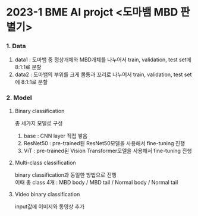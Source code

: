 # 2023-1 BME AI projct <도마뱀 MBD 판별기>

### 1. Data
1) data1 : 도마뱀 중 정상개체와 MBD개체를 나누어서 train, validation, test set에 8:1:1로 분할
2) data2 : 도마뱀의 부위를 크게 몸통과 꼬리로 나누어서 train, validation, test set에 8:1:1로 분할

### 2. Model
1) Binary classification 
    
    총 세가지 모델로 구성
    1. base : CNN layer 직접 쌓음
    2. ResNet50 : pre-trained된 ResNet50모델을 사용해서 fine-tuning 진행
    3. ViT : pre-trained된 Vision Transformer모델을 사용해서 fine-tuning 진행

2) Multi-class classification

    binary classification과 동일한 방법으로 진행<br>
    이때 총 class 4개 : MBD body / MBD tail / Normal body / Normal tail
    
3) Video binary classification

    input값에 이미지와 동영상 추가
